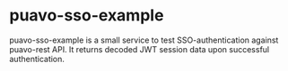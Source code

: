 # puavo-sso-example
puavo-sso-example is a small service to test SSO-authentication against puavo-rest API. It returns decoded JWT session data upon successful authentication.
